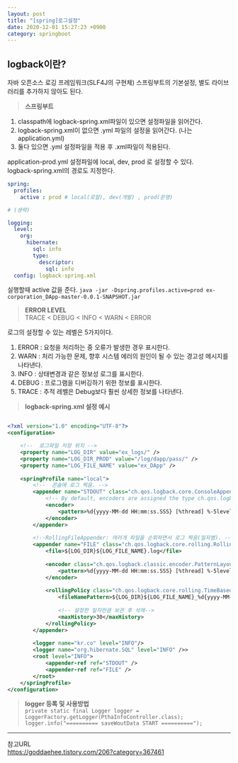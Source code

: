 ```yaml
---
layout: post
title: "[spring]로그설정"
date: 2020-12-01 15:27:23 +0900
category: springboot
---
```


## logback이란?
자바 오픈소스 로깅 프레임워크(SLF4J의 구현체)
스프링부트의 기본설정, 별도 라이브러리를 추가하지 않아도 된다.

> **스프링부트**    
1) classpath에 logback-spring.xml파일이 있으면 설정파일을 읽어간다.  
2) logback-spring.xml이 없으면 .yml 파일의 설정을 읽어간다. (나는 application.yml)  
3) 둘다 있으면 .yml 설정파일을 적용 후 .xml파일이 적용된다.  

        
application-prod.yml 설정파일에 local, dev, prod 로 설정할 수 있다.   
logback-spring.xml의 경로도 지정한다. 
```yml
spring:
  profiles:
    active : prod # local(로컬), dev(개발) , prod(운영)  

# (생략)

logging:
  level:
    org:
      hibernate:
        sql: info
        type:
          descriptor:
            sql: info
  config: logback-spring.xml
```
실행할때 active 값을 준다. 
`java -jar -Dspring.profiles.active=prod ex-corporation_DApp-master-0.0.1-SNAPSHOT.jar`    


> **ERROR LEVEL**   
TRACE < DEBUG < INFO < WARN < ERROR   

로그의 설정할 수 있는 레벨은 5가지이다.
1) ERROR : 요청을 처리하는 중 오류가 발생한 경우 표시한다.
2) WARN  : 처리 가능한 문제, 향후 시스템 에러의 원인이 될 수 있는 경고성 메시지를 나타낸다.
3) INFO  : 상태변경과 같은 정보성 로그를 표시한다.
4) DEBUG : 프로그램을 디버깅하기 위한 정보를 표시한다. 
5) TRACE : 추적 레벨은 Debug보다 훨씬 상세한 정보를 나타낸다. 


> **logback-spring.xml 설정 예시**  
```xml

<?xml version="1.0" encoding="UTF-8"?>
<configuration>

	<!--  로그파일 저장 위치 -->
 	<property name="LOG_DIR" value="ex_logs/" />  
	<property name="LOG_DIR_PROD" value="/log/dapp/pass/" />
	<property name="LOG_FILE_NAME" value="ex_DApp" />
	 
	<springProfile name="local">
		<!--  콘솔에 로그 찍음. -->
		<appender name="STDOUT" class="ch.qos.logback.core.ConsoleAppender">
			<!-- By default, encoders are assigned the type ch.qos.logback.classic.encoder.PatternLayoutEncoder -->
			<encoder>
				<pattern>%d{yyyy-MM-dd HH:mm:ss.SSS} [%thread] %-5level %logger{5} - %msg%n</pattern>
			</encoder>
		</appender>
		
		<!--RollingFileAppender: 여러개 파일을 순회하면서 로그 찍음(일자별). -->
		<appender name="FILE" class="ch.qos.logback.core.rolling.RollingFileAppender">
			<file>${LOG_DIR}${LOG_FILE_NAME}.log</file>
	    	
			<encoder class="ch.qos.logback.classic.encoder.PatternLayoutEncoder">
				<pattern>%d{yyyy-MM-dd HH:mm:ss.SSS} [%thread] %-5level %logger{36} - %msg%n</pattern>
			</encoder>
	    	
			<rollingPolicy class="ch.qos.logback.core.rolling.TimeBasedRollingPolicy">
				<fileNamePattern>${LOG_DIR}${LOG_FILE_NAME}_%d{yyyy-MM-dd}.log</fileNamePattern>
				
				<!-- 설정한 일자만큼 보관 후 삭제-->
				<maxHistory>30</maxHistory>
			</rollingPolicy>
		</appender>	
		
		<logger name="kr.co" level="INFO"/>
		<logger name="org.hibernate.SQL" level="INFO" />>
		<root level="INFO">
			<appender-ref ref="STDOUT" />
			<appender-ref ref="FILE" />
		</root>
	</springProfile>
</configuration>

```

> **logger 등록 및 사용방법**   
`private static final Logger logger = LoggerFactory.getLogger(PthaInfoController.class);`     
`logger.info("========== saveWoutData START ==========");`  



* * *
참고URL   
https://goddaehee.tistory.com/206?category=367461
